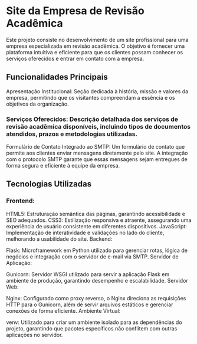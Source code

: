 # Site da Empresa de Revisão Acadêmica
Este projeto consiste no desenvolvimento de um site profissional para uma empresa especializada em revisão acadêmica. O objetivo é fornecer uma plataforma intuitiva e eficiente para que os clientes possam conhecer os serviços oferecidos e entrar em contato com a empresa.

## Funcionalidades Principais
Apresentação Institucional: Seção dedicada à história, missão e valores da empresa, permitindo que os visitantes compreendam a essência e os objetivos da organização.

### Serviços Oferecidos: Descrição detalhada dos serviços de revisão acadêmica disponíveis, incluindo tipos de documentos atendidos, prazos e metodologias utilizadas.

Formulário de Contato Integrado ao SMTP: Um formulário de contato que permite aos clientes enviar mensagens diretamente pelo site. A integração com o protocolo SMTP garante que essas mensagens sejam entregues de forma segura e eficiente à equipe da empresa.

## Tecnologias Utilizadas

### Frontend:

HTML5: Estruturação semântica das páginas, garantindo acessibilidade e SEO adequados.
CSS3: Estilização responsiva e atraente, assegurando uma experiência de usuário consistente em diferentes dispositivos.
JavaScript: Implementação de interatividade e validações no lado do cliente, melhorando a usabilidade do site.
Backend:

Flask: Microframework em Python utilizado para gerenciar rotas, lógica de negócios e integração com o servidor de e-mail via SMTP.
Servidor de Aplicação:

Gunicorn: Servidor WSGI utilizado para servir a aplicação Flask em ambiente de produção, garantindo desempenho e escalabilidade.
Servidor Web:

Nginx: Configurado como proxy reverso, o Nginx direciona as requisições HTTP para o Gunicorn, além de servir arquivos estáticos e gerenciar conexões de forma eficiente.
Ambiente Virtual:

venv: Utilizado para criar um ambiente isolado para as dependências do projeto, garantindo que pacotes específicos não conflitem com outras aplicações no servidor.
